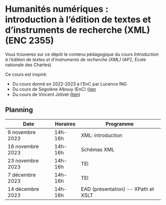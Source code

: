 
# Humanités numériques : introduction à l’édition de textes et d’instruments de recherche (XML) (ENC 2355)

Vous trouverez sur ce dépôt le contenu pédagogique du cours *Introduction à l’édition de textes et d’instruments de recherche (XML)* (AP2, École nationale des Chartes)  

Ce cours est inspiré:
- Du cours donné en 2022-2023 à l'EnC par Lucence ING
- Du cours de Ségolène Albouy (EnC) ([lien](https://github.com/Segolene-Albouy/XML-TEI_M2TNAH)
- Du cours de Vincent Jolivet ([lien](https://github.com/architexte/cours-TEI))

## Planning

| Date | Horaires | Programme |
| ---- | -------- | --------- |
| 9 novembre 2023  | 14h-16h | XML: introduction| 
| 16 novembre 2023 | 14h-16h | Schémas  XML |
| 23 novembre 2023 | 14h-16h | TEI    |
| 7 décembre 2023     | 14h-16h  | TEI |
| 14 décembre 2023     | 14h-16h  | EAD (présentation) -- XPath et XSLT |
